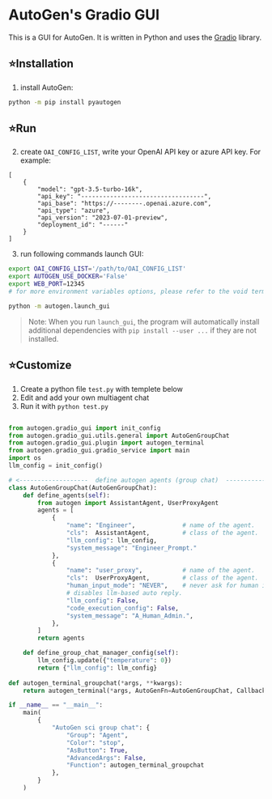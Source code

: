 # AutoGen's Gradio GUI

This is a GUI for AutoGen. It is written in Python and uses the [Gradio](https://gradio.app/) library.

## ⭐Installation

1. install AutoGen:

```bash
python -m pip install pyautogen
```

## ⭐Run

2. create `OAI_CONFIG_LIST`, write your OpenAI API key or azure API key. For example:

```
[
    {
        "model": "gpt-3.5-turbo-16k",
        "api_key": "----------------------------------",
        "api_base": "https://--------.openai.azure.com",
        "api_type": "azure",
        "api_version": "2023-07-01-preview",
        "deployment_id": "------"
    }
]

```

3. run following commands launch GUI:

```bash
export OAI_CONFIG_LIST='/path/to/OAI_CONFIG_LIST'
export AUTOGEN_USE_DOCKER='False'
export WEB_PORT=12345
# for more environment variables options, please refer to the void terminal project

python -m autogen.launch_gui
```

> Note:
> When you run `launch_gui`, the program will automatically install additional dependencies with `pip install --user ...` if they are not installed.

## ⭐Customize


1. Create a python file `test.py` with templete below
2. Edit and add your own multiagent chat
3. Run it with `python test.py`

```python

from autogen.gradio_gui import init_config
from autogen.gradio_gui.utils.general import AutoGenGroupChat
from autogen.gradio_gui.plugin import autogen_terminal
from autogen.gradio_gui.gradio_service import main
import os
llm_config = init_config()

# <-------------------  define autogen agents (group chat)  ------------------->
class AutoGenGroupChat(AutoGenGroupChat):
    def define_agents(self):
        from autogen import AssistantAgent, UserProxyAgent
        agents = [
            {
                "name": "Engineer",             # name of the agent.
                "cls":  AssistantAgent,         # class of the agent.
                "llm_config": llm_config,
                "system_message": "Engineer_Prompt."
            },
            {
                "name": "user_proxy",           # name of the agent.
                "cls":  UserProxyAgent,         # class of the agent.
                "human_input_mode": "NEVER",    # never ask for human input.
                # disables llm-based auto reply.
                "llm_config": False,
                "code_execution_config": False,
                "system_message": "A_Human_Admin.",
            },
        ]
        return agents

    def define_group_chat_manager_config(self):
        llm_config.update({"temperature": 0})
        return {"llm_config": llm_config}
    
def autogen_terminal_groupchat(*args, **kwargs):
    return autogen_terminal(*args, AutoGenFn=AutoGenGroupChat, Callback=f"{os.path.basename(__file__).split('.py')[0]}->autogen_terminal_fn_02", **kwargs)

if __name__ == "__main__":
    main(
        {
            "AutoGen sci group chat": {
                "Group": "Agent",
                "Color": "stop",
                "AsButton": True,
                "AdvancedArgs": False,
                "Function": autogen_terminal_groupchat
            },
        }
    )
```

